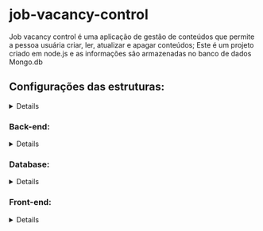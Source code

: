 # job-vacancy-control

Job vacancy control é uma aplicação de gestão de conteúdos que permite a pessoa usuária criar, ler, atualizar e apagar conteúdos; Este é um projeto criado em node.js e as informações são armazenadas no banco de dados Mongo.db

   <summary><h2>Configurações das estruturas:</h2></summary>
<details>

   ### Setup:

  <p align="justify">A aplicação, até o momento, é composta de duas camadas: banco de dados e backend.</p>

  ### Banco de dados:

  <p align="justify">O banco de dados da aplicação é o Mongo.db e conta com duas coleções, uma para armazenar os os dados da vaga, denominada <strong>vacancies</strong> e outra para armazenar as pessoas usuáris <strong>users</strong>. </p>
</details>

### Back-end:
<details>
Readme em construção.
</details>

### Database:
<details>
Readme em construção.
</details>

### Front-end:
<details>
Readme em construção.
</details>